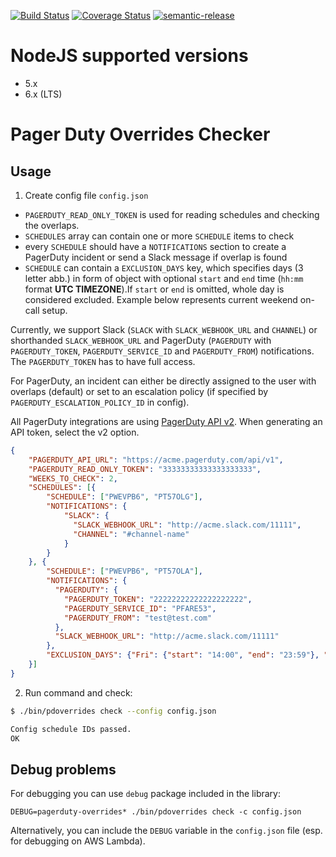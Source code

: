 [![Build Status](https://travis-ci.org/apiaryio/pagerduty-overlap-checker.svg?branch=master)](https://travis-ci.org/apiaryio/pagerduty-overlap-checker)
[![Coverage Status](https://coveralls.io/repos/github/apiaryio/pagerduty-overlap-checker/badge.svg?branch=master)](https://coveralls.io/github/apiaryio/pagerduty-overlap-checker?branch=master)
[![semantic-release](https://img.shields.io/badge/%20%20%F0%9F%93%A6%F0%9F%9A%80-semantic--release-e10079.svg)](https://github.com/semantic-release/semantic-release)

# NodeJS supported versions

- 5.x
- 6.x (LTS)

# Pager Duty Overrides Checker

## Usage

1. Create config file `config.json`

- `PAGERDUTY_READ_ONLY_TOKEN` is used for reading schedules and checking the overlaps.
- `SCHEDULES` array can contain one or more `SCHEDULE` items to check
- every `SCHEDULE` should have a `NOTIFICATIONS` section to create a PagerDuty incident or send a Slack message if overlap is found
- `SCHEDULE` can contain a `EXCLUSION_DAYS` key, which specifies days (3 letter abb.) in form of object with optional `start` and `end` time (`hh:mm` format **UTC TIMEZONE**).If `start` or `end` is omitted, whole day is considered excluded. 
Example below represents current weekend on-call setup.

Currently, we support Slack (`SLACK` with `SLACK_WEBHOOK_URL` and `CHANNEL`) or shorthanded `SLACK_WEBHOOK_URL` and 
PagerDuty (`PAGERDUTY` with `PAGERDUTY_TOKEN`, `PAGERDUTY_SERVICE_ID` and `PAGERDUTY_FROM`) notifications. The 
`PAGERDUTY_TOKEN` has to have full access.

For PagerDuty, an incident can either be directly assigned to the user with overlaps (default) or set to an escalation 
policy (if specified by `PAGERDUTY_ESCALATION_POLICY_ID` in config).

All PagerDuty integrations are using [PagerDuty API v2](https://v2.developer.pagerduty.com/v2/page/api-reference#!/API_Reference/get_api_reference).
When generating an API token, select the v2 option.

```json
{
    "PAGERDUTY_API_URL": "https://acme.pagerduty.com/api/v1",
    "PAGERDUTY_READ_ONLY_TOKEN": "33333333333333333333",
    "WEEKS_TO_CHECK": 2,
    "SCHEDULES": [{
        "SCHEDULE": ["PWEVPB6", "PT57OLG"],
        "NOTIFICATIONS": {
            "SLACK": {
              "SLACK_WEBHOOK_URL": "http://acme.slack.com/11111",
              "CHANNEL": "#channel-name"
            }
        }
    }, {
        "SCHEDULE": ["PWEVPB6", "PT57OLA"],
        "NOTIFICATIONS": {
          "PAGERDUTY": {
            "PAGERDUTY_TOKEN": "22222222222222222222",
            "PAGERDUTY_SERVICE_ID": "PFARE53",
            "PAGERDUTY_FROM": "test@test.com"
          },
          "SLACK_WEBHOOK_URL": "http://acme.slack.com/11111"
        },
        "EXCLUSION_DAYS": {"Fri": {"start": "14:00", "end": "23:59"}, "Sat": {}, "Sun": {"start": "00:00", "end": "14:00"}}
    }]
}
```

2. Run command and check:

```sh
$ ./bin/pdoverrides check --config config.json

Config schedule IDs passed.
OK
```

## Debug problems

For debugging you can use `debug` package included in the library:

`DEBUG=pagerduty-overrides* ./bin/pdoverrides check -c config.json`

Alternatively, you can include the `DEBUG` variable in the `config.json` file (esp. for debugging on AWS Lambda).
